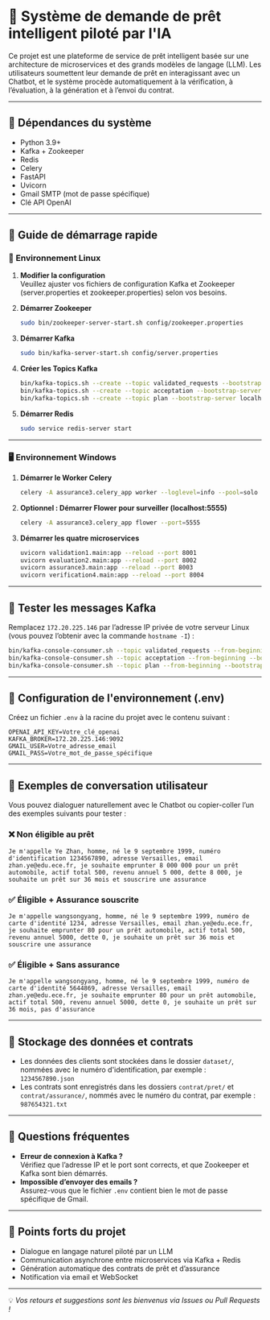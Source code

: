 # 💬 Système de demande de prêt intelligent piloté par l'IA

Ce projet est une plateforme de service de prêt intelligent basée sur une architecture de microservices et des grands modèles de langage (LLM). Les utilisateurs soumettent leur demande de prêt en interagissant avec un Chatbot, et le système procède automatiquement à la vérification, à l’évaluation, à la génération et à l’envoi du contrat.

---

## 🧰 Dépendances du système

- Python 3.9+
- Kafka + Zookeeper
- Redis
- Celery
- FastAPI
- Uvicorn
- Gmail SMTP (mot de passe spécifique)
- Clé API OpenAI

---

## 🚀 Guide de démarrage rapide

### 🔧 Environnement Linux
1. **Modifier la configuration**  
   Veuillez ajuster vos fichiers de configuration Kafka et Zookeeper (server.properties et zookeeper.properties) selon vos besoins.

2. **Démarrer Zookeeper**
   ```bash
   sudo bin/zookeeper-server-start.sh config/zookeeper.properties
   ```

3. **Démarrer Kafka**
   ```bash
   sudo bin/kafka-server-start.sh config/server.properties
   ```

4. **Créer les Topics Kafka**
   ```bash
   bin/kafka-topics.sh --create --topic validated_requests --bootstrap-server localhost:9092
   bin/kafka-topics.sh --create --topic acceptation --bootstrap-server localhost:9092
   bin/kafka-topics.sh --create --topic plan --bootstrap-server localhost:9092
   ```

5. **Démarrer Redis**
   ```bash
   sudo service redis-server start
   ```

---

### 🖥️ Environnement Windows

1. **Démarrer le Worker Celery**
   ```bash
   celery -A assurance3.celery_app worker --loglevel=info --pool=solo
   ```

2. **Optionnel : Démarrer Flower pour surveiller (localhost:5555)**
   ```bash
   celery -A assurance3.celery_app flower --port=5555
   ```

3. **Démarrer les quatre microservices**

   ```bash
   uvicorn validation1.main:app --reload --port 8001
   uvicorn evaluation2.main:app --reload --port 8002
   uvicorn assurance3.main:app --reload --port 8003
   uvicorn verification4.main:app --reload --port 8004
   ```

---

## 🧪 Tester les messages Kafka

Remplacez `172.20.225.146` par l’adresse IP privée de votre serveur Linux (vous pouvez l’obtenir avec la commande `hostname -I`) :

```bash
bin/kafka-console-consumer.sh --topic validated_requests --from-beginning --bootstrap-server 172.20.225.146:9092
bin/kafka-console-consumer.sh --topic acceptation --from-beginning --bootstrap-server 172.20.225.146:9092
bin/kafka-console-consumer.sh --topic plan --from-beginning --bootstrap-server 172.20.225.146:9092
```

---

## 🔑 Configuration de l'environnement (.env)

Créez un fichier `.env` à la racine du projet avec le contenu suivant :

```env
OPENAI_API_KEY=Votre_clé_openai
KAFKA_BROKER=172.20.225.146:9092
GMAIL_USER=Votre_adresse_email
GMAIL_PASS=Votre_mot_de_passe_spécifique
```

---

## 💬 Exemples de conversation utilisateur

Vous pouvez dialoguer naturellement avec le Chatbot ou copier-coller l’un des exemples suivants pour tester :

### ❌ Non éligible au prêt

```text
Je m'appelle Ye Zhan, homme, né le 9 septembre 1999, numéro d'identification 1234567890, adresse Versailles, email zhan.ye@edu.ece.fr, je souhaite emprunter 8 000 000 pour un prêt automobile, actif total 500, revenu annuel 5 000, dette 8 000, je souhaite un prêt sur 36 mois et souscrire une assurance
```

### ✅ Éligible + Assurance souscrite

```text
Je m'appelle wangsongyang, homme, né le 9 septembre 1999, numéro de carte d'identité 1234, adresse Versailles, email zhan.ye@edu.ece.fr, je souhaite emprunter 80 pour un prêt automobile, actif total 500, revenu annuel 5000, dette 0, je souhaite un prêt sur 36 mois et souscrire une assurance
```

### ✅ Éligible + Sans assurance

```text
Je m'appelle wangsongyang, homme, né le 9 septembre 1999, numéro de carte d'identité 5644869, adresse Versailles, email zhan.ye@edu.ece.fr, je souhaite emprunter 80 pour un prêt automobile, actif total 500, revenu annuel 5000, dette 0, je souhaite un prêt sur 36 mois, pas d'assurance
```

---

## 📁 Stockage des données et contrats

- Les données des clients sont stockées dans le dossier `dataset/`, nommées avec le numéro d'identification, par exemple : `1234567890.json`
- Les contrats sont enregistrés dans les dossiers `contrat/pret/` et `contrat/assurance/`, nommés avec le numéro du contrat, par exemple : `987654321.txt`

---

## 🙋 Questions fréquentes

- **Erreur de connexion à Kafka ?**  
  Vérifiez que l’adresse IP et le port sont corrects, et que Zookeeper et Kafka sont bien démarrés.
- **Impossible d’envoyer des emails ?**  
  Assurez-vous que le fichier `.env` contient bien le mot de passe spécifique de Gmail.

---

## 📌 Points forts du projet

- Dialogue en langage naturel piloté par un LLM
- Communication asynchrone entre microservices via Kafka + Redis
- Génération automatique des contrats de prêt et d’assurance
- Notification via email et WebSocket

---

💡 *Vos retours et suggestions sont les bienvenus via Issues ou Pull Requests !*